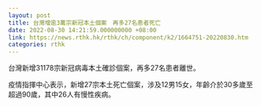 ```yaml
---
layout: post
title: 台灣增逾3萬宗新冠本土個案　再多27名患者死亡
date: 2022-08-30 14:21:59.000000000 +08:00
link: https://news.rthk.hk/rthk/ch/component/k2/1664751-20220830.htm
categories: rthk
---
```


台灣新增31178宗新冠病毒本土確診個案，再多27名患者離世。

疫情指揮中心表示，新增27宗本土死亡個案，涉及12男15女，年齡介於30多歲至超過90歲，其中26人有慢性疾病。

